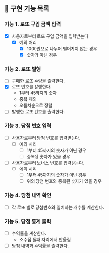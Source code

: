 ## 📝 구현 기능 목록

### 기능 1. 로또 구입 금액 입력

- [x] 사용자로부터 로또 구입 금액을 입력받는다
  - [x] 예외 처리
    - [x] 1000원으로 나누어 떨어지지 않는 경우
    - [x] 숫자가 아닌 경우

### 기능 2. 로또 발행

- [ ] 구매한 로또 수량을 출력한다.
- [x] 로또 번호를 발행한다.
  - 1부터 45까지의 숫자
  - 중복 제외
  - 오름차순으로 정렬
- [ ] 발행한 로또 번호를 출력한다.

### 기능 3. 당첨 번호 입력

- [ ] 사용자로부터 당첨 번호를 입력받는다.
  - [ ] 예외 처리
    - [ ] 1부터 45까지의 숫자가 아닌 경우
    - [ ] 중복된 숫자가 있을 경우
- [ ] 사용자로부터 보너스 번호를 입력받는다.
  - [ ] 예외 처리
    - [ ] 1부터 45까지의 숫자가 아닌 경우
    - [ ] 위의 당첨 번호와 중복된 숫자가 있을 경우

### 기능 4. 당첨 내역 확인

- [ ] 각 로또 별로 당첨번호와 일치하는 개수를 계산한다.

### 기능 5. 당첨 통계 출력

- [ ] 수익률을 계산한다.
  - 소수점 둘째 자리에서 반올림
- [ ] 당첨 내역과 수익률을 출력한다.
